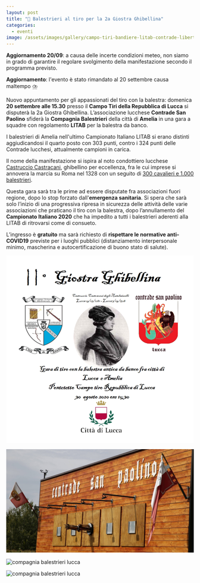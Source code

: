 ```yaml
---
layout: post
title: "🎯 Balestrieri al tiro per la 2a Giostra Ghibellina"
categories:
  - eventi
image: /assets/images/gallery/campo-tiri-bandiere-litab-contrade-libertas.jpg
---
```

**Aggiornamento 20/09**: a causa delle incerte condizioni meteo, non siamo in
grado di garantire il regolare svolgimento della manifestazione secondo il
programma previsto.

**Aggiornamento**: l'evento è stato rimandato al 20 settembre causa maltempo ⛈️

Nuovo appuntamento per gli appassionati del tiro con la balestra: domenica **20
settembre alle 15.30** presso il **Campo Tiri della Repubblica di Lucca** si
disputerà la 2a Giostra Ghibellina. L’associazione lucchese **Contrade San
Paolino** sfiderà la **Compagnia Balestrieri** della città di **Amelia** in una
gara a squadre con regolamento **LITAB** per la balestra da banco.

<!-- more -->

I balestrieri di Amelia nell'ultimo Campionato Italiano LITAB si erano distinti
aggiudicandosi il quarto posto con 303 punti, contro i 324 punti delle Contrade
lucchesi, attualmente campioni in carica.

Il nome della manifestazione si ispira al noto condottiero lucchese [Castruccio
Castracani](/2016/battaglia-altopascio-castruccio), ghibellino per eccellenza,
fra le cui imprese si annovera la marcia su Roma nel 1328 con un seguito di [300
cavalieri e 1.000
balestrieri](https://www.treccani.it/enciclopedia/castracani-degli-antelminelli-castruccio_%28Dizionario-Biografico%29/).

Questa gara sarà tra le prime ad essere disputate fra associazioni fuori
regione, dopo lo stop forzato dall'**emergenza sanitaria**. Si spera che sarà
solo l’inizio di una progressiva ripresa in sicurezza delle attività delle varie
associazioni che praticano il tiro con la balestra, dopo l’annullamento del
**Campionato Italiano 2020** che ha impedito a tutti i balestrieri aderenti alla
LITAB di ritrovarsi come di consueto.

L’ingresso è **gratuito** ma sarà richiesto di **rispettare le normative
anti-COVID19** previste per i luoghi pubblici (distanziamento interpersonale
minimo, mascherina e autocertificazione di buono stato di salute).

![manifesto](/assets/images/2020/2a-giostra-ghibellina-manifesto.jpeg)

![brocca corniolo](/assets/images/2020/2a-giostra-ghibellina-corniolo.jpg)

![compagnia balestrieri lucca](https://consanpaolino.s3.fr-par.scw.cloud/images/balestrieri-al-tiro-1.jpg)

![compagnia balestrieri lucca](https://consanpaolino.s3.fr-par.scw.cloud/images/balestrieri-al-tiro-2.jpg)

<script type='application/ld+json'>
{
  "@context": "https://www.schema.org",
  "@type": "Event",
  "name": "2a Giostra Ghibellina",
  "url": "https://consanpaolino.org/2020/2a-giostra-ghibellina",
  "description": "Gara di tiro con balestra antica da banco",
  "startDate": "20/09/2020 3:30PM",
  "endDate": "20/09/2020 5:30PM",
  "eventStatus": "https://schema.org/EventScheduled",
  "eventAttendanceMode": "https://schema.org/OfflineEventAttendanceMode",
  "image": ["https://consanpaolino.org/assets/images/gallery/campo-tiri-bandiere-litab-contrade-libertas.jpg"],
  "location": {
    "@type": "Place",
    "name": "Campo Tiri della Repubblica di Lucca",
    "address": {
      "@type": "PostalAddress",
      "streetAddress": "Via di Pattana",
      "addressLocality": "Lucca",
      "addressRegion": "LU",
      "postalCode": "55100",
      "addressCountry": "IT"
    }
  },
  "offers": {
    "@type": "Offer",
    "description": "Ingresso gratuito",
    "url": "https://consanpaolino.org/2020/2a-giostra-ghibellina",
    "price": "0.00",
    "priceCurrency": "EUR",
    "availability": "https://schema.org/InStock",
    "validFrom": "2020-08-17T00:00"
  },
  "performer": {
    "@type": "PerformingGroup",
    "name": "Contrade San Paolino"
  },
  "organizer": {
    "@type": "Organization",
    "name": "Contrade San Paolino",
    "url": "https://consanpaolino.org"
  }
}
 </script>
